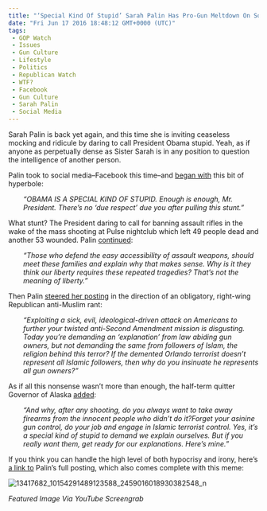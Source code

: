 ```yaml
---
title: "‘Special Kind Of Stupid’ Sarah Palin Has Pro-Gun Meltdown On Social Media"
date: "Fri Jun 17 2016 18:48:12 GMT+0000 (UTC)"
tags: 
 - GOP Watch
 - Issues
 - Gun Culture
 - Lifestyle
 - Politics
 - Republican Watch
 - WTF?
 - Facebook
 - Gun Culture
 - Sarah Palin
 - Social Media
---
```

<p><!-- Quick Adsense WordPress Plugin: http://quicksense.net/ --></p><p>Sarah Palin is back yet again, and this time she is inviting ceaseless mocking and ridicule by daring to call President Obama stupid. Yeah, as if anyone as perpetually dense as Sister Sarah is in any position to question the intelligence of another person.</p><p>Palin took to social media&#x2013;Facebook this time&#x2013;and <a href="http://www.rawstory.com/2016/06/sarah-palin-invites-mockery-by-calling-obama-special-kind-of-stupid-in-latest-unhinged-rant/" onclick="__gaTracker(&apos;send&apos;, &apos;event&apos;, &apos;outbound-article&apos;, &apos;http://www.rawstory.com/2016/06/sarah-palin-invites-mockery-by-calling-obama-special-kind-of-stupid-in-latest-unhinged-rant/&apos;, &apos;began with&apos;);" target="_blank">began with</a> this bit of hyperbole:</p><p style="padding-left: 30px;"><em>&#x201C;OBAMA IS A SPECIAL KIND OF STUPID. Enough is enough, Mr. President. There&#x2019;s no &#x2018;due respect&#x2019; due you after pulling this stunt.&#x201D;</em></p><p>What stunt? The President daring to call for banning assault rifles in the wake of the mass shooting at Pulse nightclub which left 49 people dead and another 53 wounded. Palin <a href="http://www.rawstory.com/2016/06/sarah-palin-invites-mockery-by-calling-obama-special-kind-of-stupid-in-latest-unhinged-rant/" onclick="__gaTracker(&apos;send&apos;, &apos;event&apos;, &apos;outbound-article&apos;, &apos;http://www.rawstory.com/2016/06/sarah-palin-invites-mockery-by-calling-obama-special-kind-of-stupid-in-latest-unhinged-rant/&apos;, &apos;continued&apos;);" target="_blank">continued</a>:</p><p style="padding-left: 30px;"><em>&#x201C;Those who defend the easy accessibility of assault weapons, should meet these families and explain why that makes sense. Why is it they think our liberty requires these repeated tragedies? That&#x2019;s not the meaning of liberty.&#x201D;</em></p><p>Then Palin <a href="https://www.facebook.com/sarahpalin/photos/a.10150723283643588.424640.24718773587/10154291489123588/?type=3" onclick="__gaTracker(&apos;send&apos;, &apos;event&apos;, &apos;outbound-article&apos;, &apos;https://www.facebook.com/sarahpalin/photos/a.10150723283643588.424640.24718773587/10154291489123588/?type=3&apos;, &apos;steered her posting&apos;);" target="_blank">steered her posting</a> in the direction of an obligatory, right-wing Republican anti-Muslim rant:</p><p style="padding-left: 30px;"><em>&#x201C;Exploiting a sick, evil, ideological-driven attack on Americans to further your twisted anti-Second Amendment mission is disgusting. Today you&#x2019;re demanding an &#x2018;explanation&#x2019; from law abiding gun owners, but not demanding the same from followers of Islam, the religion behind this terror?&#xA0;If the demented Orlando terrorist doesn&#x2019;t represent all Islamic followers, then why do you insinuate he represents all gun owners?&#x201D;</em></p><p>As if all this nonsense wasn&#x2019;t more than enough, the half-term quitter Governor of Alaska <a href="https://www.facebook.com/sarahpalin/photos/a.10150723283643588.424640.24718773587/10154291489123588/?type=3" onclick="__gaTracker(&apos;send&apos;, &apos;event&apos;, &apos;outbound-article&apos;, &apos;https://www.facebook.com/sarahpalin/photos/a.10150723283643588.424640.24718773587/10154291489123588/?type=3&apos;, &apos;added&apos;);" target="_blank">added</a>:</p><p style="padding-left: 30px;"><em>&#x201C;And why, after any shooting, do you always want to take away firearms from the innocent people who didn&#x2019;t do it?Forget your asinine gun control, do your job and engage in Islamic terrorist control.&#xA0;Yes, it&#x2019;s a special kind of stupid to demand we explain ourselves. But if you really want them, get ready for our explanations. Here&#x2019;s mine.&#x201D;</em></p><p>If you think you can handle the high level of both hypocrisy and irony, here&#x2019;s <a href="https://www.facebook.com/sarahpalin/photos/a.10150723283643588.424640.24718773587/10154291489123588/?type=3" onclick="__gaTracker(&apos;send&apos;, &apos;event&apos;, &apos;outbound-article&apos;, &apos;https://www.facebook.com/sarahpalin/photos/a.10150723283643588.424640.24718773587/10154291489123588/?type=3&apos;, &apos;a link to&apos;);" target="_blank">a link to</a> Palin&#x2019;s full posting, which also comes complete with this meme:</p><p><!-- Quick Adsense WordPress Plugin: http://quicksense.net/ --></p><p><img class="alignnone size-large wp-image-137822" src="//i1.wp.com/cdn.liberalamerica.org/wp-content/uploads/2016/06/13417682_10154291489123588_2459016018930382548_n-600x519.jpg?resize=600%2C519" alt="13417682_10154291489123588_2459016018930382548_n" srcset="//cdn.liberalamerica.org/wp-content/uploads/2016/06/13417682_10154291489123588_2459016018930382548_n.jpg 600w, //cdn.liberalamerica.org/wp-content/uploads/2016/06/13417682_10154291489123588_2459016018930382548_n.jpg 64w, //cdn.liberalamerica.org/wp-content/uploads/2016/06/13417682_10154291489123588_2459016018930382548_n.jpg 350w, //cdn.liberalamerica.org/wp-content/uploads/2016/06/13417682_10154291489123588_2459016018930382548_n.jpg 694w" sizes="(max-width: 600px) 100vw, 600px" data-recalc-dims="1"></p><p><em>Featured Image Via YouTube Screengrab</em></p><p>&#xA0;</p><div style="font-size:0px;height:0px;line-height:0px;margin:0;padding:0;clear:both"></div>